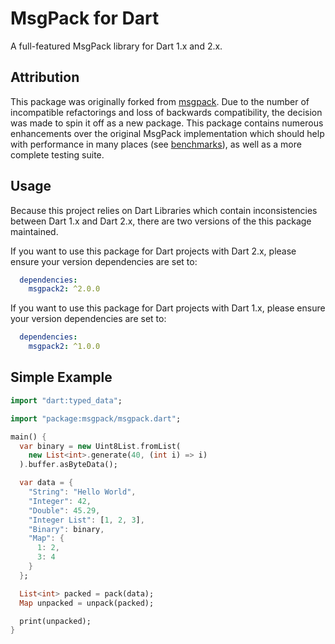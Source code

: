 # MsgPack for Dart

A full-featured MsgPack library for Dart 1.x and 2.x.

## Attribution

This package was originally forked from [msgpack](https://pub.dartlang.org/packages/msgpack). Due to the number of 
incompatible refactorings and loss of backwards compatibility, the decision was made to spin it off as a new package.
This package contains numerous enhancements over the original MsgPack implementation which should help with performance
in many places (see [benchmarks](benchmarks.md)), as well as a more complete testing suite.

## Usage


Because this project relies on Dart Libraries which contain inconsistencies between
Dart 1.x and Dart 2.x, there are two versions of the this package maintained.

If you want to use this package for Dart projects with Dart 2.x, please ensure your
version dependencies are set to:

```yaml
  dependencies:
    msgpack2: ^2.0.0
``` 

If you want to use this package for Dart projects with Dart 1.x, please ensure your
version dependencies are set to:

```yaml
  dependencies:
    msgpack2: ^1.0.0
```

## Simple Example

```dart
import "dart:typed_data";

import "package:msgpack/msgpack.dart";

main() {
  var binary = new Uint8List.fromList(
    new List<int>.generate(40, (int i) => i)
  ).buffer.asByteData();

  var data = {
    "String": "Hello World",
    "Integer": 42,
    "Double": 45.29,
    "Integer List": [1, 2, 3],
    "Binary": binary,
    "Map": {
      1: 2,
      3: 4
    }
  };

  List<int> packed = pack(data);
  Map unpacked = unpack(packed);

  print(unpacked);
}
```
